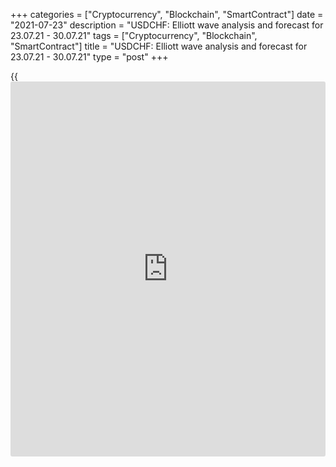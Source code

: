+++
categories = ["Cryptocurrency", "Blockchain", "SmartContract"]
date = "2021-07-23"
description = "USDCHF: Elliott wave analysis and forecast for 23.07.21 - 30.07.21"
tags = ["Cryptocurrency", "Blockchain", "SmartContract"]
title = "USDCHF: Elliott wave analysis and forecast for 23.07.21 - 30.07.21"
type = "post"
+++

{{<iframe id="large-banner" src="https://www.bounty.group/#slide=15.0" width="100%" height="600" scrolling="no" style="border: 0px solid rgb(216, 221, 230); border-radius: 3px;">}}

2021-07-23

2021-07-23

USDCHF: Elliott wave analysis and forecast for 23.07.21 – 30.07.21Alex
Geuta

 **Main scenario:** consider short positions from corrections below the
level of 0.9269 with a target of 0.9096 – 0.9055.

 **Alternative scenario:** breakout and consolidation above the level of
0.9269 will allow the pair to continue rising to the levels of 0.9370 –
0.9476.

 **Analysis:** Daily time frame: presumably, a descending first wave of
larger degree (1) of 5 was formed and an ascending correction is now
developing as second wave (2) of 5. On the H4 time frame, wave A of (2)
was formed and wave B of (2) finished developing. Apparently, wave С of
(2) started developing on the H1 time frame, with a downward correction
developing inside as wave ii of C. If this assumption is correct, the
pair will continue to fall to 0.9096 – 0.9055. The level of 0.9269 is
critical in this scenario. Its breakout will allow the pair to continue
rising to the levels of 0.9370 – 0.9476.

* * *

* * *

## Price chart of USDCHF in real time mode

The content of this article reflects the author’s opinion and does not
necessarily reflect the official position of LiteForex. The material
published on this page is provided for informational purposes only and
should not be considered as the provision of investment advice for the
purposes of Directive 2004/39/EC.

Rate this article:

{{value}}

( {{count}} {{title}} )